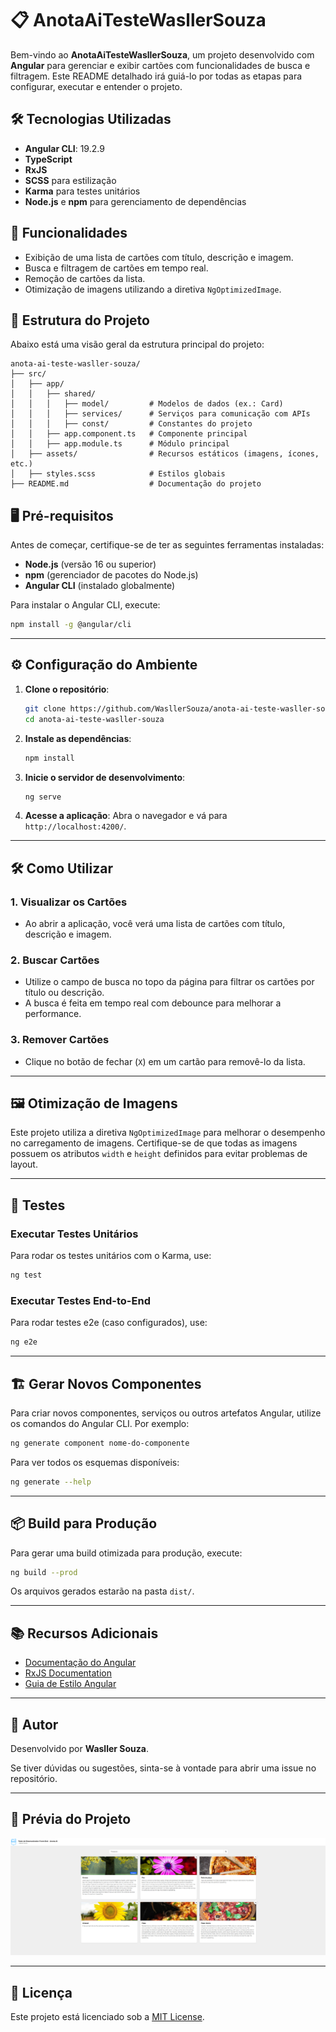 # 📋 AnotaAiTesteWasllerSouza

Bem-vindo ao **AnotaAiTesteWasllerSouza**, um projeto desenvolvido com **Angular** para gerenciar e exibir cartões com funcionalidades de busca e filtragem. Este README detalhado irá guiá-lo por todas as etapas para configurar, executar e entender o projeto.

## 🛠️ Tecnologias Utilizadas

- **Angular CLI**: 19.2.9
- **TypeScript**
- **RxJS**
- **SCSS** para estilização
- **Karma** para testes unitários
- **Node.js** e **npm** para gerenciamento de dependências

## 🚀 Funcionalidades

- Exibição de uma lista de cartões com título, descrição e imagem.
- Busca e filtragem de cartões em tempo real.
- Remoção de cartões da lista.
- Otimização de imagens utilizando a diretiva `NgOptimizedImage`.

## 📂 Estrutura do Projeto

Abaixo está uma visão geral da estrutura principal do projeto:

````plaintext
anota-ai-teste-wasller-souza/
├── src/
│   ├── app/
│   │   ├── shared/
│   │   │   ├── model/         # Modelos de dados (ex.: Card)
│   │   │   ├── services/      # Serviços para comunicação com APIs
│   │   │   ├── const/         # Constantes do projeto
│   │   ├── app.component.ts   # Componente principal
│   │   ├── app.module.ts      # Módulo principal
│   ├── assets/                # Recursos estáticos (imagens, ícones, etc.)
│   ├── styles.scss            # Estilos globais
├── README.md                  # Documentação do projeto
````

## 🖥️ Pré-requisitos

Antes de começar, certifique-se de ter as seguintes ferramentas instaladas:

- **Node.js** (versão 16 ou superior)
- **npm** (gerenciador de pacotes do Node.js)
- **Angular CLI** (instalado globalmente)

Para instalar o Angular CLI, execute:

```bash
npm install -g @angular/cli
```

---

## ⚙️ Configuração do Ambiente

1. **Clone o repositório**:
   ```bash
   git clone https://github.com/WasllerSouza/anota-ai-teste-wasller-souza.git
   cd anota-ai-teste-wasller-souza
   ```

2. **Instale as dependências**:
   ```bash
   npm install
   ```

3. **Inicie o servidor de desenvolvimento**:
   ```bash
   ng serve
   ```

4. **Acesse a aplicação**:
   Abra o navegador e vá para `http://localhost:4200/`.

---

## 🛠️ Como Utilizar

### 1. **Visualizar os Cartões**

- Ao abrir a aplicação, você verá uma lista de cartões com título, descrição e imagem.

### 2. **Buscar Cartões**

- Utilize o campo de busca no topo da página para filtrar os cartões por título ou descrição.
- A busca é feita em tempo real com debounce para melhorar a performance.

### 3. **Remover Cartões**

- Clique no botão de fechar (`X`) em um cartão para removê-lo da lista.

---

## 🖼️ Otimização de Imagens

Este projeto utiliza a diretiva `NgOptimizedImage` para melhorar o desempenho no carregamento de imagens. Certifique-se de que todas as imagens possuem os atributos `width` e `height` definidos para evitar problemas de layout.

---

## 🧪 Testes

### Executar Testes Unitários

Para rodar os testes unitários com o Karma, use:

```bash
ng test
```

### Executar Testes End-to-End

Para rodar testes e2e (caso configurados), use:

```bash
ng e2e
```

---

## 🏗️ Gerar Novos Componentes

Para criar novos componentes, serviços ou outros artefatos Angular, utilize os comandos do Angular CLI. Por exemplo:

```bash
ng generate component nome-do-componente
```

Para ver todos os esquemas disponíveis:

```bash
ng generate --help
```

---

## 📦 Build para Produção

Para gerar uma build otimizada para produção, execute:

```bash
ng build --prod
```

Os arquivos gerados estarão na pasta `dist/`.

---

## 📚 Recursos Adicionais

- [Documentação do Angular](https://angular.io/docs)
- [RxJS Documentation](https://rxjs.dev/guide/overview)
- [Guia de Estilo Angular](https://angular.io/guide/styleguide)

---

## 📝 Autor

Desenvolvido por **Wasller Souza**.

Se tiver dúvidas ou sugestões, sinta-se à vontade para abrir uma issue no repositório.

---

## 🎨 Prévia do Projeto

![Preview](src/assets/preview.png)

---

## 📄 Licença

Este projeto está licenciado sob a [MIT License](LICENSE).

```
